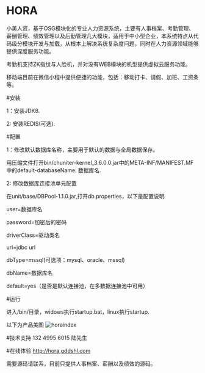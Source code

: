 # HORA
小美人资，基于OSG模块化的专业人力资源系统，主要有人事档案、考勤管理、薪酬管理、绩效管理以及后勤管理几大模块，适用于中小型企业，本系统特点从代码级分模块开发与加载，从根本上解决系统复杂度问题，同时在人力资源领域能够提供深度服务功能。

考勤机支持ZK指纹与人脸机，并对没有WEB模块的机型提供虚拟云服务功能。

移动端目前在微信小程中提供便捷的功能，包括：移动打卡、请假、加班、工资条等。


#安装

1：安装JDK8.

2: 安装REDIS(可选).


#配置

1：修改默认数据库名称，主要用于默认的数据与全局数据保存。

用压缩文件打开bin/chuniter-kernel_3.6.0.0.jar中的META-INF/MANIFEST.MF中的default-databaseName: 数据库名.

2: 修改数据库连接池单元配置

在unit/base/DBPool-1.1.0.jar,打开db.properties，以下是配置说明

user=数据库名

password=加密后的密码

driverClass=驱动类名

url=jdbc url

dbType=mssql(可选项：mysql、oracle、mssql)

dbName=数据库名

default=yes（是否是默认连接池，在多数据连接池中可用）


#运行

进入/bin/目录，widows执行startup.bat，linux执行startup.

以下为产品美图
![horaindex](https://hr.gddshl.com/images/horaindex.jpeg)

#技术支持
132 4995 6015 陆先生

#在线体验
http://hora.gddshl.com

需要源码请联系，目前只提供人事档案、薪酬以及绩效的源码。


